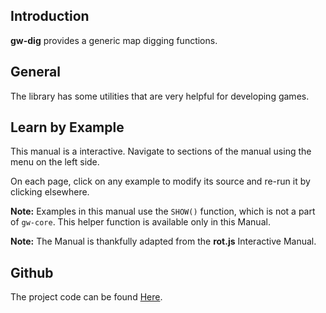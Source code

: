 ## Introduction

**gw-dig** provides a generic map digging functions.

## General

The library has some utilities that are very helpful for developing games.

## Learn by Example

This manual is a interactive. Navigate to sections of the manual using the menu on the left side.

On each page, click on any example to modify its source and re-run it by clicking elsewhere.

**Note:** Examples in this manual use the `SHOW()` function, which is not a part of `gw-core`. This helper function is available only in this Manual.

**Note:** The Manual is thankfully adapted from the **rot.js** Interactive Manual.

## Github

The project code can be found [Here](https://github.com/funnisimo/gw-dig).
